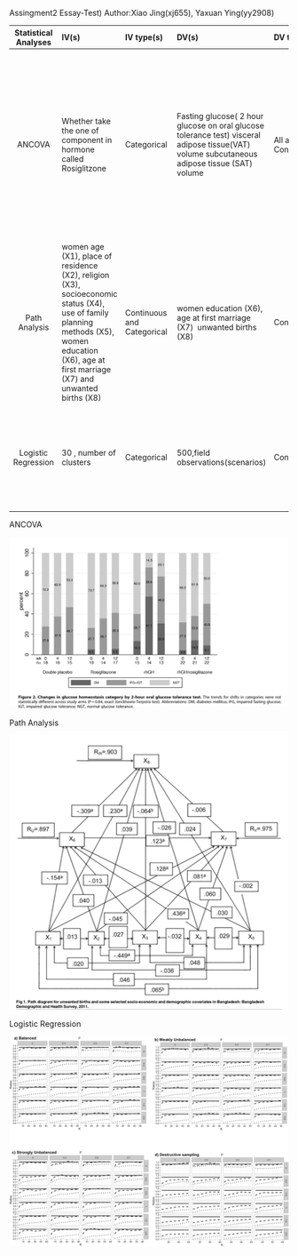 Assingment2 Essay-Test)
Author:Xiao Jing(xj655), Yaxuan Ying(yy2908)


| **Statistical Analyses**    |  **IV(s)**  |  **IV type(s)** |  **DV(s)**  |  **DV type(s)**  |  **Control Var** | **Control Var type**  | **Question to be answered** | **_H0_** | **alpha** | **link to paper**| 
|:----------:|:----------|:------------|:-------------|:-------------|:------------|:------------- |:------------------|:----:|:-------:|:-------|
ANCOVA|Whether take the  one of component in hormone called Rosiglitzone|Categorical|Fasting glucose( 2 hour glucose on oral glucose tolerance test) visceral adipose tissue(VAT) volume subcutaneous adipose tissue (SAT) volume|All are Continuous |Age; Recombinant human growth hormone (rhGH) concomitant medication(including Fibrate, statin, Fish oil and other 2 components)(5) antropomet-ric(including weight, height and other 4 indicators)(6)|"1:categorical  2:categorical 3~8:continuous 9~15:continuous"|Do fasting glucose volume(/VAT/SAT) value of HIV infector group taking Rosiglitzone significantly lower  than control HIV infector group|Fasting glucose volume of test groups >= Ranks control group|Alpha = 0.05|[Recombinant Human Growth Hormone and Rosiglitazone for Abdominal Fat Accumulation in HIV-Infected Patients with Insulin Resistance: A Randomized, Double-Blind, Placebo-Controlled, Factorial Trial](https://journals.plos.org/plosone/article/file?id=10.1371/journal.pone.0061160&type=printable)
|Path Analysis|women age (X1), place of residence (X2), religion (X3), socioeconomic status (X4), use of family planning methods (X5), women education (X6), age at first marriage (X7) and unwanted births (X8)|Continuous and Categorical|women education (X6), age at first marriage (X7)  unwanted births (X8)|Continuous|"pregnancy occurred within 5 years "|categorical|Find what are the direct factors and what are the indirect factors to influence the dependent variable X8 unwanted births.(The endogenous direct variables {X6,X7,X8} exist.)|1. X1,X2,X3,X4,X5 has no correlation with X6. The coefficients for (X6~X1+X2+X3+X4+X5) are not exist.  Beta(6)=0 2. X1,X2,X3,X4,X5,X6 has no correlation with X7. The coefficients for (X7~X1+X2+X3+X4+X5+X6) are not exist. Beta(7)=0 3. Same with X8|Alpha = 0.01|"Correlates of Unwanted Births in Bangladesh: [A Study through Path Analysis ](https://journals.plos.org/plosone/article/file?id=10.1371/journal.pone.0164007&type=printable")|
Logistic Regression|30 , number of clusters|Categorical|500,field observations(scenarios)| Continuous|the strength and source of correlation|categorical|determine how clustering rules in GEE affect their ability to decrease the statistical bias in variance estimation due to correlation in longitudinal data|The robust estimate of variance becomes unbiased when the number of independent clusters is higher than 20.|Alpha = 0.05|[Robust Inference from Conditional Logistic Regression Applied to Movement and Habitat Selection Analysis](https://journals.plos.org/plosone/article?id=10.1371/journal.pone.0169779)|

ANCOVA

![main plot](ancova_analysis.png)

Path Analysis

![main plot2](path_analysis.png)

Logistic Regression

![main plot3](journal.pone.0169779.g002.PNG)
